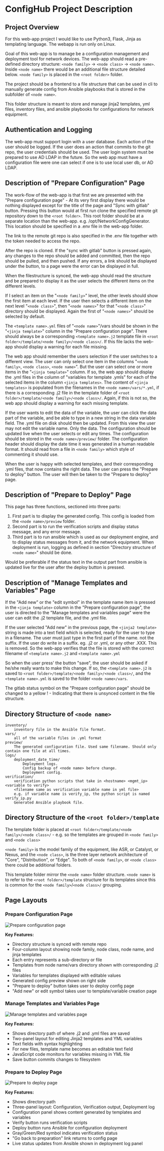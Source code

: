 # ConfigHub Project Description

## Project Overview
For this web-app project I would like to use Python3, Flask, Jinja as templating language. The webapp is run only on Linux.

Goal of this web-app is to manage be a configuration management and deployment tool for network devices. The web-app should read a pre-defined directory structure: `<node family>` -> `<node class>` -> `<node name>`. Inside `<node name>` there would be an additional file structure detailed below. `<node family>` is placed in the `<root folder>` folder.

The project should be a frontend to a file structure that can be used in cli to manually generate config from Ansible playbooks that is stored in the subfolder of `<node name>`.

This folder structure is meant to store and manage jinja2 templates, yml files, inventory files, and ansible playbooks for configurations for network equipment.

## Authentication and Logging
The web-app must support login with a user database. Each action of the user should be logged. If the user does an action that commits to the git repo, the user credentials should be used. The user login system must be prepared to use AD LDAP in the future. So the web app must have a configuration file were one can select if one is to use local user db, or AD LDAP.

## Description of "Prepare Configuration" Page
The work-flow of the web-app is that first we are presented with the "Prepare configuration page" - At its very first display there would be nothing displayed except for the title of the page and "Sync with gitlab" button. Pressing this button would at first run clone the specified remote git repository down to the `<root folder>`. This root folder should be at a separate location than the web-app. e.g. /opt/NetworkConfigGenerator. This location should be specified in a .env file in the web-app folder.

The link to the remote git repo is also specified in the .env file together with the token needed to access the repo.

After the repo is cloned. If the "sync with gitlab" button is pressed again, any changes to the repo should be added and committed, then the repo should be pulled, and then pushed. If any errors, a link should be displayed under the button, to a page were the error can be displayed in full.

When the filestructure is synced, the web-app should read the structure and be prepared to display it as the user selects the different items on the different levels.

If I select an item on the "`<node family>`" level, the other levels should show the first item at each level. If the user then selects a different item on the next level "`<node class>`", then "`<node names>`" for that "`<node class>`" directory should be displayed. Again the first of "`<node names>`" should be selected by default.

The `<template name>.yml` files of "`<node name>`"/vars should be shown in the "`<jinja template>`" column in the "Prepare configuration page". There should always be a corresponding `<template name>.j2` template file in `<root folder>/template/<node family>/<node class>/`. If this file lacks the web-app should display a warning for each file missing.

The web app should remember the users selection if the user switches to a different view. The user can only select one item in the columns "`<node family>`, `<node class>`, `<node name>`". But the user can select one or more items in the "`<jinja template>`" column. If so, the web app should display the .yml files in the column of "variables for template .ymls" for each of the selected items in the column `<jinja templates>`. The content of `<jinja templates>` is populated from the filenames in the `<node name>/vars/*.yml`, if there is a corresponding .j2 file in the template folder of `<root folder>/template/<node family>/<node class>/`. Again, if this is not so, the web app should display a warning for each missing template.

If the user wants to edit the data of the variable, the user can click the data part of the variable, and be able to type in a new string in the data variable field. The .yml file on disk should then be updated. From this view the user may not edit the variable name. Only the data. The configuration should be updated live when the user selects or edit any times. The configuration should be stored in the `<node name>/preview/` folder. The configuration header should display the date time it was generated in a human readable format. It should read from a file in `<node family>` which style of commenting it should use.

When the user is happy with selected templates, and their corresponding .yml files, that now contains the right data. The user can press the "Prepare to deploy" button. The user will then be taken to the "Prepare to deploy" page.

## Description of "Prepare to Deploy" Page
This page has three functions, sectioned into three parts:

1. First part is to display the generated config. This config is loaded from the `<node name>/preview` folder.
2. Second part is to run the verification scripts and display status message, and any error message.
3. Third part is to run ansible which is used as our deployment engine, and to display status messages from it, and the network equipment. When deployment is run, logging as defined in section "Directory structure of `<node name>`" should be done.

Would be preferable if the status text in the output part from ansible is updated live for the user after the deploy button is pressed.

## Description of "Manage Templates and Variables" Page
If the "Add new" or the "edit symbol" in the template name item is pressed in the `<jinja template>` column in the "Prepare configuration page", the user is directed to the "Manage templates and variables page" were the user can edit the .j2 template file, and the .yml file.

If the user selected "Add new" in the previous page, the `<jinja2 template>` string is made into a text field which is selected, ready for the user to type in a filename. The user must just type in the first part of the name. not the suffix. If the user do write in a suffix. eg. .j2 or .yml, or any other .XXX. This is removed. So the web-app verifies that the file is stored with the correct filename of `<template name>.j2` and `<template name>.yml`

So when the user press' the button "save", the user should be asked if he/she really wants to make this change. If so, the `<template name>.j2` is saved to `<root folder>/template/<node family>/<node class>/`, and the `<template name>.yml` is saved to the folder `<node name>/vars`.

The gitlab status symbol on the "Prepare configuration page" should be changed to a yellow ! - Indicating that there is unsynced content in the file structure.

## Directory Structure of `<node name>`

```
inventory/
    inventory file in the Ansible file format.
vars/
    all of the variable files in .yml format
preview/
    The generated configuration file. Used same filename. Should only contain one file at all times.
logs/
    deployment_date_time/
        Deployment logs.
        Config backup of <node name> before change.
        Deployment config.
verification/
    verification python scripts that take in <hostname> <mgmt_ip> <variable to verify>
    <filename same as verification variable name in yml file>
    e.g. if variable name is verify_ip, the python script is named verify_ip.py
    Generated Ansible playbook file.
```

## Directory Structure of the `<root folder>/template`
The template folder is placed at `<root folder>/template/<node family>/<node class>/` - e.g. so the templates are grouped in `<node family>` and `<node class>`

`<node family>` is the model family of the equipment, like ASR, or Catalyst, or Nexus, and the `<node class>`, is the three layer network architecture of "Core", "Distribution", or "Edge". To both of `<node family>`, or `<node class>` there could be additional folders.

This template folder mirror the `<node name>` folder structure. `<node name>` is to refer to the `<root folder>/template` structure for its templates since this is common for the `<node family>`/`<node class>/` grouping.

## Page Layouts

### Prepare Configuration Page
![Prepare configuration page](prepare_configuration_page.png)

**Key Features:**
- Directory structure is synced with remote repo
- Four-column layout showing node family, node class, node name, and jinja templates
- Each entry represents a sub-directory or file
- Templates from node name/vars directory shown with corresponding .j2 files
- Variables for templates displayed with editable values
- Generated config preview shown on right side
- "Prepare to deploy" button takes user to deploy config page
- "Add new" or edit symbol takes user to template/variable creation page

### Manage Templates and Variables Page
![Manage templates and variables page](manage_templates_variables_page.png)

**Key Features:**
- Shows directory path of where .j2 and .yml files are saved
- Two-panel layout for editing Jinja2 templates and YML variables
- Text fields with syntax highlighting
- For new files, template name becomes an editable text field
- JavaScript code monitors for variables missing in YML file
- Save button commits changes to filesystem

### Prepare to Deploy Page
![Prepare to deploy page](prepare_deploy_page.png)

**Key Features:**
- Shows directory path
- Three-panel layout: Configuration, Verification output, Deployment log
- Configuration panel shows content generated by templates and variables
- Verify button runs verification scripts
- Deploy button runs Ansible for configuration deployment
- Gray/Green/Red symbol indicates verification status
- "Go back to preparation" link returns to config page
- Live status updates from Ansible shown in deployment log panel